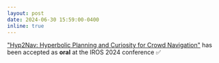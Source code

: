 ```yaml
---
layout: post
date: 2024-06-30 15:59:00-0400
inline: true
---
```


<a href='https://arxiv.org/abs/2407.13567'>"Hyp2Nav: Hyperbolic Planning and Curiosity for Crowd Navigation"</a> has been accepted as <b>oral</b> at the IROS 2024 conference  ✅
